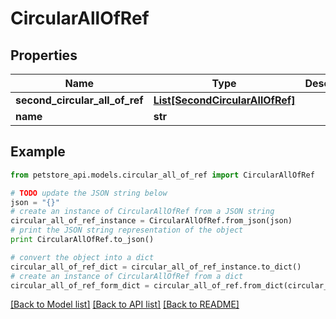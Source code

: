 # CircularAllOfRef


## Properties
Name | Type | Description | Notes
------------ | ------------- | ------------- | -------------
**second_circular_all_of_ref** | [**List[SecondCircularAllOfRef]**](SecondCircularAllOfRef.md) |  | [optional] 
**name** | **str** |  | [optional] 

## Example

```python
from petstore_api.models.circular_all_of_ref import CircularAllOfRef

# TODO update the JSON string below
json = "{}"
# create an instance of CircularAllOfRef from a JSON string
circular_all_of_ref_instance = CircularAllOfRef.from_json(json)
# print the JSON string representation of the object
print CircularAllOfRef.to_json()

# convert the object into a dict
circular_all_of_ref_dict = circular_all_of_ref_instance.to_dict()
# create an instance of CircularAllOfRef from a dict
circular_all_of_ref_form_dict = circular_all_of_ref.from_dict(circular_all_of_ref_dict)
```
[[Back to Model list]](../README.md#documentation-for-models) [[Back to API list]](../README.md#documentation-for-api-endpoints) [[Back to README]](../README.md)


